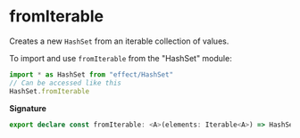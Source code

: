 # fromIterable

Creates a new `HashSet` from an iterable collection of values.

To import and use `fromIterable` from the "HashSet" module:

```ts
import * as HashSet from "effect/HashSet"
// Can be accessed like this
HashSet.fromIterable
```

**Signature**

```ts
export declare const fromIterable: <A>(elements: Iterable<A>) => HashSet<A>
```
